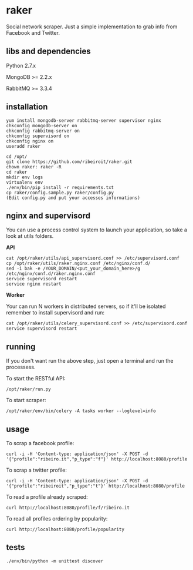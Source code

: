 raker
=====

Social network scraper. Just a simple implementation to grab info from Facebook and Twitter.

libs and dependencies
---------------------

Python 2.7.x

MongoDB >= 2.2.x

RabbitMQ >= 3.3.4 

installation
------------
	
	yum install mongodb-server rabbitmq-server supervisor nginx
	chkconfig mongodb-server on
	chkconfig rabbitmq-server on
	chkconfig supervisord on
	chkconfig nginx on
	useradd raker

	cd /opt/
	git clone https://github.com/ribeiroit/raker.git
	chown raker: raker -R
	cd raker
	mkdir env logs
	virtualenv env
	./env/bin/pip install -r requirements.txt
	cp raker/config.sample.py raker/config.py
	(Edit config.py and put your accesses informations)

nginx and supervisord
---------------------

You can use a process control system to launch your application, so take a look at utils folders.

**API**

	cat /opt/raker/utils/api_supervisord.conf >> /etc/supervisord.conf
	cp /opt/raker/utils/raker.nginx.conf /etc/nginx/conf.d/
	sed -i bak -e /YOUR_DOMAIN/<put_your_domain_here>/g /etc/nginx/conf.d/raker.nginx.conf
	service supervisord restart
	service nginx restart

**Worker**

Your can run N workers in distributed servers, so if it'll be isolated remember to install supervisord and run:

	cat /opt/raker/utils/celery_supervisord.conf >> /etc/supervisord.conf
	service supervisord restart

running
-------

If you don't want run the above step, just open a terminal and run the processess.

To start the RESTful API:

	/opt/raker/run.py

To start scraper:

	/opt/raker/env/bin/celery -A tasks worker --loglevel=info

usage
-----

To scrap a facebook profile:

	curl -i -H 'Content-type: application/json' -X POST -d '{"profile":"ribeiro.it","p_type":"f"}' http://localhost:8080/profile

To scrap a twitter profile:
	
	curl -i -H 'Content-type: application/json' -X POST -d '{"profile":"ribeiroit","p_type":"t"}' http://localhost:8080/profile

To read a profile already scraped:

	curl http://localhost:8080/profile/f/ribeiro.it

To read all profiles ordering by popularity:

	curl http://localhost:8080/profile/popularity

tests
------

	./env/bin/python -m unittest discover

